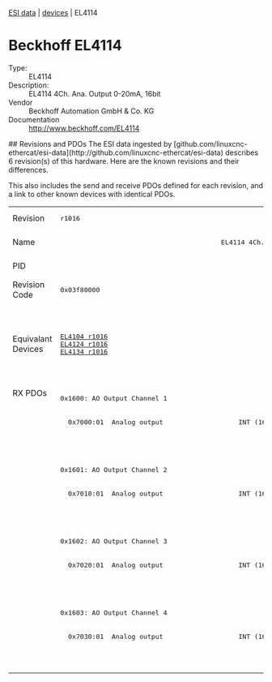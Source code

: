 <div class="nav"><a href="/esi-data">ESI data</a> | <a href="/esi-data/devices">devices</a> | EL4114</div>

#  Beckhoff EL4114

<dl>
  <dt>Type:</dt><dd>EL4114</dd>
  <dt>Description:</dt><dd>EL4114 4Ch. Ana. Output 0-20mA, 16bit</dd>
  <dt>Vendor</dt><dd>Beckhoff Automation GmbH & Co. KG</dd>
  <dt>Documentation</dt><dd><a href="http://www.beckhoff.com/EL4114">http://www.beckhoff.com/EL4114</a></dd>
</dl>
## Revisions and PDOs
The ESI data ingested by [github.com/linuxcnc-ethercat/esi-data](http://github.com/linuxcnc-ethercat/esi-data) describes 6 revision(s) of this hardware.  Here are the known revisions and their differences.

This also includes the send and receive PDOs defined for each revision, and a link to other known devices with identical PDOs.

<table>
<tr >
<td class="first">Revision</td>
<td ><pre>r1016</pre></td>
<td ><pre>r1017</pre></td>
<td ><pre>r1018</pre></td>
<td ><pre>r1019</pre></td>
<td ><pre>r1020</pre></td>
<td ><pre>r1021</pre></td>
</tr>
<tr >
<td class="first">Name</td>
<td  colspan=6 align="center"><pre>EL4114 4Ch. Ana. Output 0-20mA, 16bit</pre></td>
</tr>
<tr >
<td class="first">PID</td>
<td  colspan=6 align="center"><pre>0x10123052</pre></td>
</tr>
<tr >
<td class="first">Revision Code</td>
<td ><pre>0x03f80000</pre></td>
<td ><pre>0x03f90000</pre></td>
<td ><pre>0x03fa0000</pre></td>
<td ><pre>0x03fb0000</pre></td>
<td ><pre>0x03fc0000</pre></td>
<td ><pre>0x03fd0000</pre></td>
</tr>
<tr >
<td class="first">Equivalant Devices</td>
<td ><pre><a href="EL4104">EL4104 r1016</a><br/><a href="EL4124">EL4124 r1016</a><br/><a href="EL4134">EL4134 r1016</a></pre></td>
<td  colspan=3 align="center"><pre><a href="EL4104">EL4104 r1017</a><br/><a href="EL4104">EL4104 r1018</a><br/><a href="EL4104">EL4104 r1019</a><br/><a href="EL4124">EL4124 r1017</a><br/><a href="EL4124">EL4124 r1018</a><br/><a href="EL4124">EL4124 r1019</a><br/><a href="EL4134">EL4134 r1017</a><br/><a href="EL4134">EL4134 r1018</a><br/><a href="EL4134">EL4134 r1019</a></pre></td>
<td  colspan=2 align="center"><pre><a href="EL4104">EL4104 r1020</a><br/><a href="EL4124">EL4124 r1020</a><br/><a href="EL4124">EL4124 r1021</a><br/><a href="EL4134">EL4134 r1020</a><br/><a href="EL4134">EL4134 r1021</a><br/><a href="EL4134-0030">EL4134-0030 r1020</a><br/><a href="EL4134-0030">EL4134-0030 r1021</a></pre></td>
</tr>
<tr class="rxpdo pdosection">
<td class="first" rowspan=12 valign=top>RX PDOs</td>
<td colspan=6 align="left"><pre>0x1600: AO Output Channel 1</pre></td>
<td></td>
</tr>
<tr class="rxpdo">
<td ><pre>  0x7000:01  Analog output                   INT (16 bits)</pre></td>
<td  colspan=5 align="left"></td>
</tr>
<tr class="rxpdo">
<td ></td>
<td  colspan=5 align="left"><pre>  0x7000:11  Analog output                   INT (16 bits)</pre></td>
</tr>
<tr class="rxpdo pdosection">
<td  colspan=6 align="left"><pre>0x1601: AO Output Channel 2</pre></td>
</tr>
<tr class="rxpdo">
<td ><pre>  0x7010:01  Analog output                   INT (16 bits)</pre></td>
<td  colspan=5 align="left"></td>
</tr>
<tr class="rxpdo">
<td ></td>
<td  colspan=5 align="left"><pre>  0x7010:11  Analog output                   INT (16 bits)</pre></td>
</tr>
<tr class="rxpdo pdosection">
<td  colspan=6 align="left"><pre>0x1602: AO Output Channel 3</pre></td>
</tr>
<tr class="rxpdo">
<td ><pre>  0x7020:01  Analog output                   INT (16 bits)</pre></td>
<td  colspan=5 align="left"></td>
</tr>
<tr class="rxpdo">
<td ></td>
<td  colspan=5 align="left"><pre>  0x7020:11  Analog output                   INT (16 bits)</pre></td>
</tr>
<tr class="rxpdo pdosection">
<td  colspan=6 align="left"><pre>0x1603: AO Output Channel 4</pre></td>
</tr>
<tr class="rxpdo">
<td ><pre>  0x7030:01  Analog output                   INT (16 bits)</pre></td>
<td  colspan=5 align="left"></td>
</tr>
<tr class="rxpdo">
<td ></td>
<td  colspan=5 align="left"><pre>  0x7030:11  Analog output                   INT (16 bits)</pre></td>
</tr>
</table>
